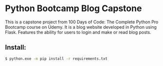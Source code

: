 # Python Bootcamp Blog Capstone

This is a capstone project from 100 Days of Code: The Complete Python Pro Bootcamp course on Udemy. It is a blog website developed in Python using Flask. Features the ability for users to login and make or read blog posts.

## Install:
```sh
$ python.exe -m pip install -r requirements.txt
```
